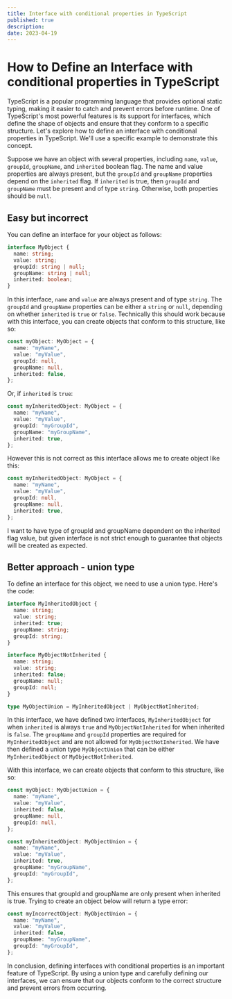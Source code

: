```yaml
---
title: Interface with conditional properties in TypeScript
published: true
description: 
date: 2023-04-19
---
```


# How to Define an Interface with conditional properties in TypeScript

TypeScript is a popular programming language that provides optional static typing, making it easier to catch and prevent errors before runtime. One of TypeScript's most powerful features is its support for interfaces, which define the shape of objects and ensure that they conform to a specific structure. Let's explore how to define an interface with conditional properties in TypeScript. We'll use a specific example to demonstrate this concept.

Suppose we have an object with several properties, including `name`, `value`, `groupId`, `groupName`, and `inherited` boolean flag. The name and value properties are always present, but the `groupId` and `groupName` properties depend on the `inherited` flag. If `inherited` is true, then `groupId` and `groupName` must be present and of type `string`. Otherwise, both properties should be `null`.

## Easy but incorrect

You can define an interface for your object as follows:

```typescript
interface MyObject {
  name: string;
  value: string;
  groupId: string | null;
  groupName: string | null;
  inherited: boolean;
}
```
In this interface, `name` and `value` are always present and of type `string`. The `groupId` and `groupName` properties can be either a `string` or `null`, depending on whether `inherited` is `true` or `false`. Technically this should work because with this interface, you can create objects that conform to this structure, like so:

```typescript
const myObject: MyObject = {
  name: "myName",
  value: "myValue",
  groupId: null,
  groupName: null,
  inherited: false,
};
```

Or, if `inherited` is `true`:

```typescript
const myInheritedObject: MyObject = {
  name: "myName",
  value: "myValue",
  groupId: "myGroupId",
  groupName: "myGroupName",
  inherited: true,
};
```

However this is not correct as this interface allows me to create object like this:

```typescript
const myInheritedObject: MyObject = {
  name: "myName",
  value: "myValue",
  groupId: null,
  groupName: null,
  inherited: true,
};
```

I want to have type of groupId and groupName dependent on the inherited flag value, but given interface is not strict enough to guarantee that objects will be created as expected.

## Better approach - union type

To define an interface for this object, we need to use a union type. Here's the code:

```typescript
interface MyInheritedObject {
  name: string;
  value: string;
  inherited: true;
  groupName: string;
  groupId: string;
}

interface MyObjectNotInherited {
  name: string;
  value: string;
  inherited: false;
  groupName: null;
  groupId: null;
}

type MyObjectUnion = MyInheritedObject | MyObjectNotInherited;
```

In this interface, we have defined two interfaces, `MyInheritedObject` for when `inherited` is always `true` and `MyObjectNotInherited` for when inherited is `false`. The `groupName` and `groupId` properties are required for `MyInheritedObject` and are not allowed for `MyObjectNotInherited`. We have then defined a union type `MyObjectUnion` that can be either `MyInheritedObject` or `MyObjectNotInherited`.

With this interface, we can create objects that conform to this structure, like so:

```typescript
const myObject: MyObjectUnion = {
  name: "myName",
  value: "myValue",
  inherited: false,
  groupName: null,
  groupId: null,
};

const myInheritedObject: MyObjectUnion = {
  name: "myName",
  value: "myValue",
  inherited: true,
  groupName: "myGroupName",
  groupId: "myGroupId",
};
```

This ensures that groupId and groupName are only present when inherited is true. Trying to create an object below will return a type error:

```typescript
const myIncorrectObject: MyObjectUnion = {
  name: "myName",
  value: "myValue",
  inherited: false,
  groupName: "myGroupName",
  groupId: "myGroupId",
};
```

In conclusion, defining interfaces with conditional properties is an important feature of TypeScript. By using a union type and carefully defining our interfaces, we can ensure that our objects conform to the correct structure and prevent errors from occurring.